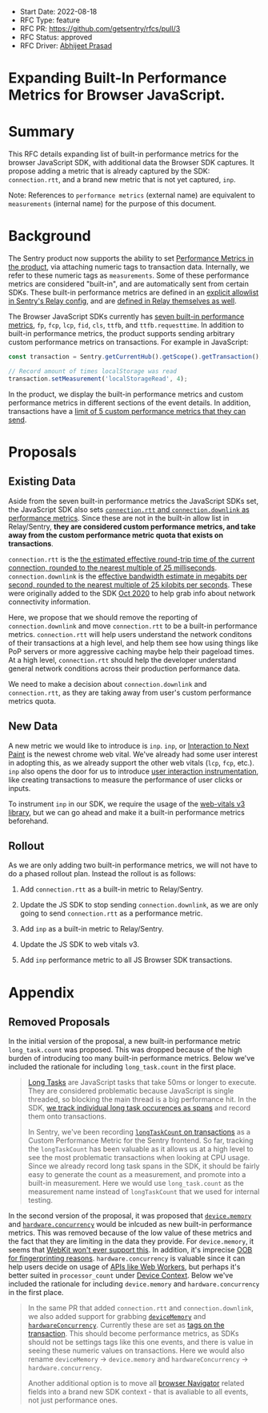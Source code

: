 * Start Date: 2022-08-18
* RFC Type: feature
* RFC PR: https://github.com/getsentry/rfcs/pull/3
* RFC Status: approved
* RFC Driver: [Abhijeet Prasad](https://github.com/AbhiPrasad)

# Expanding Built-In Performance Metrics for Browser JavaScript.

# Summary

This RFC details expanding list of built-in performance metrics for the browser JavaScript SDK, with additional data the Browser SDK captures. It propose adding a metric that is already captured by the SDK: `connection.rtt`, and a brand new metric that is not yet captured, `inp`.

Note: References to `performance metrics` (external name) are equivalent to `measurements` (internal name) for the purpose of this document.

# Background

The Sentry product now supports the ability to set [Performance Metrics in the product](https://docs.sentry.io/product/sentry-basics/metrics), via attaching numeric tags to transaction data. Internally, we refer to these numeric tags as `measurements`. Some of these performance metrics are considered "built-in", and are automatically sent from certain SDKs. These built-in performance metrics are defined in an [explicit allowlist in Sentry's Relay config](https://github.com/getsentry/sentry/blob/dddb995d6f33527cc5fd2b6c6d484b29bb02253d/src/sentry/relay/config/__init__.py#L407-L428), and are [defined in Relay themselves as well](https://github.com/getsentry/relay/blob/4f3e224d5eeea8922fe42163552e8f20db674e86/relay-server/src/metrics_extraction/transactions.rs#L270-L276). 

The Browser JavaScript SDKs currently has [seven built-in performance metrics](https://docs.sentry.io/platforms/javascript/performance/instrumentation/performance-metrics/), `fp`, `fcp`, `lcp`, `fid`, `cls`, `ttfb`, and `ttfb.requesttime`. In addition to built-in performance metrics, the product supports sending arbitrary custom performance metrics on transactions. For example in JavaScript:

```ts
const transaction = Sentry.getCurrentHub().getScope().getTransaction();

// Record amount of times localStorage was read
transaction.setMeasurement('localStorageRead', 4);
```

In the product, we display the built-in performance metrics and custom performance metrics in different sections of the event details. In addition, transactions have a [limit of 5 custom performance metrics that they can send](https://github.com/getsentry/sentry/blob/dddb995d6f33527cc5fd2b6c6d484b29bb02253d/src/sentry/relay/config/__init__.py#L430-L431).

# Proposals

## Existing Data

Aside from the seven built-in performance metrics the JavaScript SDKs set, the JavaScript SDK also sets [`connection.rtt` and `connection.downlink` as performance metrics](https://github.com/getsentry/sentry-javascript/blob/74db5275d8d5a28cfb18c5723575ea04c5ed5f02/packages/tracing/src/browser/metrics/index.ts#L396-L402). Since these are not in the built-in allow list in Relay/Sentry, **they are considered custom performance metrics, and take away from the custom performance metric quota that exists on transactions**.

`connection.rtt` is the [the estimated effective round-trip time of the current connection, rounded to the nearest multiple of 25 milliseconds](https://developer.mozilla.org/en-US/docs/Web/API/NetworkInformation/rtt). `connection.downlink` is the [effective bandwidth estimate in megabits per second, rounded to the nearest multiple of 25 kilobits per seconds](https://developer.mozilla.org/en-US/docs/Web/API/NetworkInformation/downlink). These were originally added to the SDK [Oct 2020](https://github.com/getsentry/sentry-javascript/pull/2966) to help grab info about network connectivity information.

Here, we propose that we should remove the reporting of `connection.downlink` and move `connection.rtt` to be a built-in performance metrics. `connection.rtt` will help users understand the network conditons of their transactions at a high level, and help them see how using things like PoP servers or more aggressive caching maybe help their pageload times. At a high level, `connection.rtt` should help the developer understand general network conditions across their production performance data.

We need to make a decision about `connection.downlink` and `connection.rtt`, as they are taking away from user's custom performance metrics quota.

## New Data

A new metric we would like to introduce is `inp`. `inp`, or [Interaction to Next Paint](https://web.dev/inp/) is the newest chrome web vital. We've already had some user interest in adopting this, as we already support the other web vitals (`lcp`, `fcp`, etc.). `inp` also opens the door for us to introduce [user interaction instrumentation](https://github.com/getsentry/sentry-javascript/issues/5750), like creating transactions to measure the performance of user clicks or inputs.

To instrument `inp` in our SDK, we require the usage of the [web-vitals v3 library](https://github.com/getsentry/sentry-javascript/issues/5462), but we can go ahead and make it a built-in performance metrics beforehand.

## Rollout

As we are only adding two built-in performance metrics, we will not have to do a phased rollout plan. Instead the rollout is as follows:

1. Add `connection.rtt` as a built-in metric to Relay/Sentry.

2. Update the JS SDK to stop sending `connection.downlink`, as we are only going to send `connection.rtt` as a performance metric.

3. Add `inp` as a built-in metric to Relay/Sentry.

4. Update the JS SDK to web vitals v3.

5. Add `inp` performance metric to all JS Browser SDK transactions.

# Appendix

## Removed Proposals

In the initial version of the proposal, a new built-in performance metric `long_task.count` was proposed. This was dropped because of the high burden of introducing too many built-in performance metrics. Below we've included the rationale for including `long_task.count` in the first place.

> [Long Tasks](https://developer.mozilla.org/en-US/docs/Web/API/Long_Tasks_API) are JavaScript tasks that take 50ms or longer to execute. They are considered problematic because JavaScript is single threaded, so blocking the main thread is a big performance hit. In the SDK, [we track individual long task occurences as spans](https://github.com/getsentry/sentry-javascript/blob/74db5275d8d5a28cfb18c5723575ea04c5ed5f02/packages/tracing/src/browser/metrics/index.ts#L54-L59) and record them onto transactions.
>
> In Sentry, we've been recording [`longTaskCount` on transactions](https://github.com/getsentry/sentry/blob/20780a5bdd988daa44825ce3c295452c280a9add/static/app/utils/performanceForSentry.tsx#L125) as a Custom Performance Metric for the Sentry frontend. So far, tracking the `longTaskCount` has been valuable as it allows us at a high level to see the most problematic transactions when looking at CPU usage. Since we already record long task spans in the SDK, it should be fairly easy to generate the count as a measurement, and promote into a built-in measurement. Here we would use `long_task.count` as the measurement name instead of `longTaskCount` that we used for internal testing.

In the second version of the proposal, it was proposed that [`device.memory`](https://developer.mozilla.org/en-US/docs/Web/API/Navigator/deviceMemory) and [`hardware.concurrency`](https://developer.mozilla.org/en-US/docs/Web/API/Navigator/hardwareConcurrency) would be inlcuded as new built-in performance metrics. This was removed because of the low value of these metrics and the fact that they are limiting in the data they provide. For `device.memory`, it seems that [WebKit won't ever support this](https://github.com/w3c/device-memory/issues/24). In addition, it's imprecise [OOB for fingerprinting reasons](https://developer.mozilla.org/en-US/docs/Web/API/Navigator/deviceMemory). `hardware.concurrency` is valuable since it can help users decide on usage of [APIs like Web Workers](https://developer.mozilla.org/en-US/docs/Web/API/Navigator/hardwareConcurrency), but perhaps it's better suited in `processor_count` under [Device Context](https://develop.sentry.dev/sdk/event-payloads/contexts/#device-context). Below we've included the rationale for including `device.memory` and `hardware.concurrency` in the first place.

> In the same PR that added `connection.rtt` and `connection.downlink`, we also added support for grabbing [`deviceMemory`](https://developer.mozilla.org/en-US/docs/Web/API/Navigator/deviceMemory) and [`hardwareConcurrency`](https://developer.mozilla.org/en-US/docs/Web/API/Navigator/hardwareConcurrency). Currently these are set as [tags on the transaction](https://github.com/getsentry/sentry-javascript/blob/74db5275d8d5a28cfb18c5723575ea04c5ed5f02/packages/tracing/src/browser/metrics/index.ts#L405-L411). This should become performance metrics, as SDKs should not be settings tags like this one events, and there is value in seeing these numeric values on transactions. Here we would also rename `deviceMemory` -> `device.memory` and `hardwareConcurrency` -> `hardware.concurrency`.
>
> Another additional option is to move all [browser Navigator](https://developer.mozilla.org/en-US/docs/Web/API/Navigator) related fields into a brand new SDK context - that is avaliable to all events, not just performance ones.
